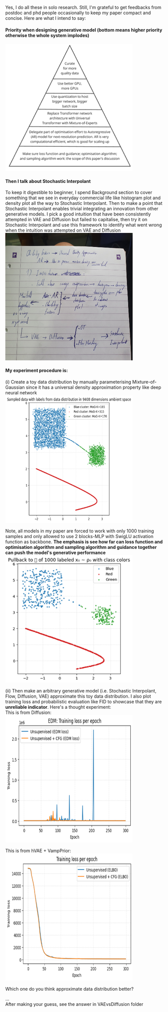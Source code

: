 Yes, I do all these in solo research. Still, I'm grateful to get feedbacks from postdoc and phd people occasionally to keep my paper compact and concise. Here are what I intend to say:

#### Priority when designing generative model (bottom means higher priority otherwise the whole system implodes)
<img src="https://github.com/nam-drun/sneak_peek_on_my_current_paper/blob/main/generative-model-design-priority.png" width="400" height="400">


#### Then I talk about Stochastic Interpolant
To keep it digestible to beginner, I spend Background section to cover something that we see in everyday commercial life like histogram plot and density plot all the way to Stochastic Interpolant. Then to make a point that Stochastic Interpolant enables trivial integrating an innovation from other generative models. I pick a good intuition that have been consistently attempted in VAE and Diffusion but failed to capitalise, then try it on Stochastic Interpolant and use this framework to identify what went wrong when the intuition was attempted on VAE and Diffusion<br>
<img src="https://github.com/nam-drun/sneak_peek_on_my_current_paper/blob/main/20251018_094648.jpg" width="400" height="400">


#### My experiment procedure is:
(i) Create a toy data distribution by manually parameterising Mixture-of-Gaussian since it has a universal density approximation property like deep neural network <br>
<img src="https://github.com/nam-drun/sneak_peek_on_my_current_paper/blob/main/toy-DataDistribution_unsup-guidance.png" width="400" height="400">

Note, all models in my paper are forced to work with only 1000 training samples and only allowed to use 2 blocks-MLP with SwigLU activation function as backbone. **The emphasis is see how far can loss function and optimisation algorithm and sampling algorithm and guidance together can push the model's generative performance** <br>
<img src="https://github.com/nam-drun/sneak_peek_on_my_current_paper/blob/main/unsup-guidance_what-DNN-sees.png" width="400" height="400">

(ii) Then make an arbitrary generative model (i.e. Stochastic Interpolant, Flow, Diffusion, VAE) approximate this toy data distribution. I also plot training loss and probabilistic evaluation like FID to showcase that they are **unreliable indicator**. Here's a thought experiment: <br>
This is from Diffusion: <br>
<img src="https://github.com/nam-drun/sneak_peek_on_my_current_paper/blob/main/denoisingMatchingLoss_for_2trainings.png" width="400" height="400">

This is from hVAE + VampPrior: <br>
<img src="https://github.com/nam-drun/sneak_peek_on_my_current_paper/blob/main/elboLoss_for_2_trainings.png" width="400" height="400">

Which one do you think approximate data distribution better? <br>

...<br>
After making your guess, see the answer in VAEvsDiffusion folder
